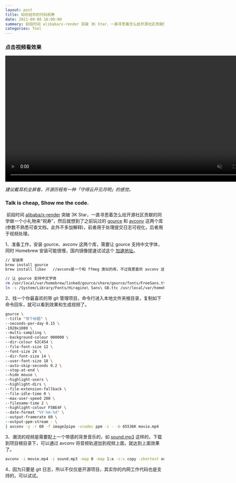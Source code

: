 ```yaml
---
layout: post
title: 如何给你的代码祝寿
date: 2021-09-08 16:00:00
summary: 前段时间 alibaba/x-render 突破 3K Star，一直寻思着怎么给开源社区贡献的同学做一个小礼物来“祝寿”，然后就想到了之前玩过的 gource 和 avconv 这两个库(参数不熟悉可查文档，此外不多加解释)，前者用于处理提交日志可视化，后者用于视频处理。
categories: Tool
---
```


### 点击视频看效果

<video width="800" controls  muted preload="metadata"><source src="https://qpluspicture.oss-cn-beijing.aliyuncs.com/n0PGOm/1.mp4" type="video/mp4"></video>

*建议戴耳机全屏看，开源历程有一种「守得云开见月明」的感觉。*
​

### Talk is cheap, Show me the code.

​
前段时间 [alibaba/x-render](https://github.com/alibaba/x-render) 突破 3K Star，一直寻思着怎么给开源社区贡献的同学做一个小礼物来“祝寿”，然后就想到了之前玩过的 [gource](https://github.com/acaudwell/Gource) 和 [avconv](https://libav.org/avconv.html) 这两个库(参数不熟悉可查文档，此外不多加解释)，前者用于处理提交日志可视化，后者用于视频处理。
​

1、准备工作，安装 gource、avconv 这两个库，需要让 gource 支持中文字体，同时 Homebrew 安装可能很慢，国内镜像提速试试这个 [加速地址](https://zhuanlan.zhihu.com/p/111014448)。

```bash
// 安装库
brew install gource
brew install libav   //avconv是一个和 ffmeg 类似的库，不过我更喜欢 avconv 这个

// 让 gource 支持中文字体
rm /usr/local/var/homebrew/linked/gource/share/gource/fonts/FreeSans.ttf
ln -s /System/Library/Fonts/Hiragino\ Sans\ GB.ttc /usr/local/var/homebrew/linked/gource/share/gource/fonts/FreeSans.ttf
```

2、找一个你最喜欢的带 git 管理项目，命令行进入本地文件夹根目录，复制如下命令回车，就可以看到效果和生成视频了。

```bash
gource \
--title "写个标题" \
--seconds-per-day 0.15 \
-1920x1080 \
--multi-sampling \
--background-colour 000000 \
--dir-colour 62C454 \
--file-font-size 12 \
--font-size 24 \
--dir-font-size 14 \
--user-font-size 18 \
--auto-skip-seconds 0.2 \
--stop-at-end \
--hide mouse \
--highlight-users \
--highlight-dirs \
--file-extension-fallback \
--file-idle-time 0 \
--max-user-speed 200 \
--filename-time 2 \
--highlight-colour F5BE4F \
--date-format "%Y-%m-%d" \
--output-framerate 60 \
--output-ppm-stream - \
| avconv -y -r 60 -f image2pipe -vcodec ppm -i - -b 65536K movie.mp4
```

3、潮流的视频是需要配上一个带感的背景音乐的，如 [sound.mp3](https://qpluspicture.oss-cn-beijing.aliyuncs.com/up/sound.mp3) 这样的，下载到项目根目录下，可以通过 avconv 将音频轨道加到视频上面，就达到上面效果了。

```bash
avconv -i movie.mp4 -i sound.mp3 -map 0 -map 1:a -c:v copy -shortest output.mp4
```

4、因为只要是 git 日志，所以不仅仅是开源项目，其实你的内网工作代码也是支持的，可以试试。

